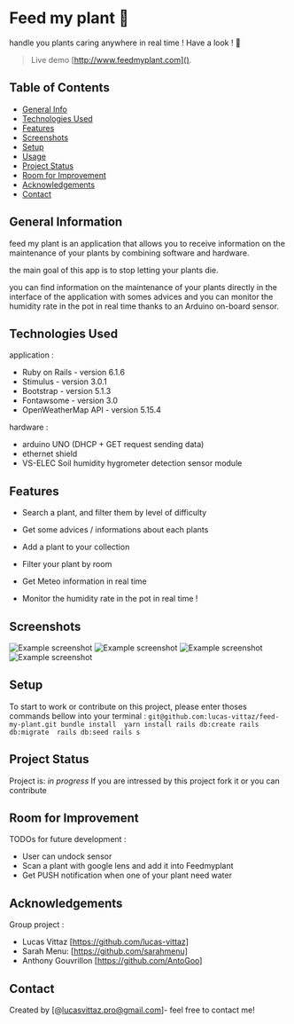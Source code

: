 # Feed my plant 🌱
handle you plants caring anywhere in real time !
Have a look ! 👀
> Live demo [http://www.feedmyplant.com](). 

## Table of Contents
* [General Info](#general-information)
* [Technologies Used](#technologies-used)
* [Features](#features)
* [Screenshots](#screenshots)
* [Setup](#setup)
* [Usage](#usage)
* [Project Status](#project-status)
* [Room for Improvement](#room-for-improvement)
* [Acknowledgements](#acknowledgements)
* [Contact](#contact)

## General Information
feed my plant is an application that allows you to receive information on the maintenance of your plants by combining software and hardware.

the main goal of this app is to stop letting your plants die.

you can find information on the maintenance of your plants directly in the interface of the application with somes advices and you can monitor the humidity rate in the pot in real time thanks to an Arduino on-board sensor.


## Technologies Used

application :
- Ruby on Rails - version 6.1.6
- Stimulus - version 3.0.1
- Bootstrap - version 5.1.3
- Fontawsome - version 3.0
- OpenWeatherMap API - version 5.15.4

hardware : 
- arduino UNO (DHCP + GET request sending data)
- ethernet shield 
- VS-ELEC Soil humidity hygrometer detection sensor module


## Features
- Search a plant, and filter them by level of difficulty
- Get some advices / informations about each plants
- Add a plant to your collection
- Filter your plant by room
- Get Meteo information in real time

- Monitor the humidity rate in the pot in real time ! 


## Screenshots
![Example screenshot](./app/assets/images/home-capture.png)
![Example screenshot](./app/assets/images/show-capture.png)
![Example screenshot](./app/assets/images/garden-capture.png)
![Example screenshot](./app/assets/images/alert-capture.png)

## Setup

To start to work or contribute on this project, please enter thoses commands bellow into your terminal : 
	`git@github.com:lucas-vittaz/feed-my-plant.git
  bundle install 
  yarn install
  rails db:create
  rails db:migrate 
  rails db:seed
  rails s
  `

## Project Status
Project is: _in progress_
If you are intressed by this project fork it or you can contribute


## Room for Improvement
TODOs for future development :
- User can undock sensor 
- Scan a plant with google lens and add it into Feedmyplant
- Get PUSH notification when one of your plant need water


## Acknowledgements
Group project :
- Lucas Vittaz [https://github.com/lucas-vittaz]
- Sarah Menu: [https://github.com/sarahmenu]
- Anthony Gouvrillon [https://github.com/AntoGoo]


## Contact
Created by [@lucasvittaz.pro@gmail.com]- feel free to contact me!
